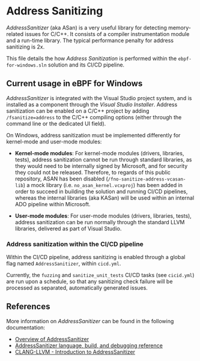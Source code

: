 # Address Sanitizing

*AddressSanitizer* (aka ASan) is a very useful library for detecting memory-related issues for C/C++. It consists of a compiler instrumentation module and a run-time library. The typical performance penalty for address sanitizing is 2x.

This file details the how *Address Sanitization* is performed within the  `ebpf-for-windows.sln` solution and its CI/CD pipeline.


## Current usage in eBPF for Windows

*AddressSanitizer* is integrated with the Visual Studio project system, and is installed as a component through the *Visual Studio Installer*. Address sanitization can be enabled on a C/C++ project by adding `/fsanitize=address` to the C/C++ compiling options (either through the command line or the dedicated UI field).

On Windows, address sanitization must be implemented differently for kernel-mode and user-mode modules:

- **Kernel-mode modules**: For kernel-mode modules (drivers, libraries, tests), address sanitization cannot be run through standard libraries, as they would need to be internally signed by Microsoft, and for security they could not be released.
Therefore, to regards of this public repository, ASAN has been disabled (`/fno-sanitize-address-vcasan-lib`) a mock library (i.e. `no_asan_kernel.vcxproj`) has been added in order to succeed in building the solution and running CI/CD pipelines, whereas the internal libraries (aka KASan) will be used within an internal ADO pipeline within Microsoft.

- **User-mode modules**: For user-mode modules (drivers, libraries, tests), address sanitization can be run normally through the standard LLVM libraries, delivered as part of Visual Studio.

### Address sanitization within the CI/CD pipeline

Within the CI/CD pipeline, address sanitizing is enabled through a global flag named `AddressSanitizer`, within `cicd.yml`.

Currently, the `fuzzing` and `sanitize_unit_tests` CI/CD tasks (see `cicid.yml`) are run upon a schedule, so that any sanitizing check failure will be processed as separated, automatically generated issues.

## References

More information on *AddressSanitizer* can be found in the following documentation:

- [Overview of AddressSanitizer](https://learn.microsoft.com/cpp/sanitizers/asan?view=msvc-160)
- [AddressSanitizer language, build, and debugging reference](https://learn.microsoft.com/cpp/sanitizers/asan-building?view=msvc-160)
- [CLANG-LLVM - Introduction to AddressSanitizer](https://clang.llvm.org/docs/AddressSanitizer.html)